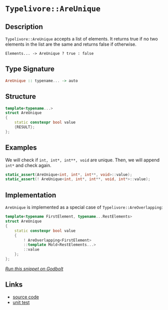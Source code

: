 <!-- Copyright 2024 Feng Mofan
SPDX-License-Identifier: Apache-2.0 -->

# `Typelivore::AreUnique`

## Description

`Typelivore::AreUnique` accepts a list of elements. It returns true if no two elements in the list are the same and returns false if otherwise.

<pre><code>Elements... -> AreUnique ? true : false</code></pre>

## Type Signature

```Haskell
AreUnique :: typename... -> auto
```

## Structure

```C++
template<typename...>
struct AreUnique
{
    static constexpr bool value 
    {RESULT};
};
```

## Examples

We will check if `int, int*, int**, void` are unique. Then, we will append `int*` and check again.

```C++
static_assert(AreUnique<int, int*, int**, void>::value);
static_assert(! AreUnique<int, int*, int**, void, int*>::value);
```

## Implementation

`AreUnique` is implemented as a special case of `Typelivore::AreOverlapping`:

```C++
template<typename FirstElement, typename...RestElements>
struct AreUnique
{
    static constexpr bool value 
    {
        ! AreOverlapping<FirstElement>
        ::template Mold<RestElements...>
        ::value
    };
};
```

[*Run this snippet on Godbolt*](https://godbolt.org/#z:OYLghAFBqd5QCxAYwPYBMCmBRdBLAF1QCcAaPECAMzwBtMA7AQwFtMQByARg9KtQYEAysib0QXACx8BBAKoBnTAAUAHpwAMvAFYTStJg1DIApACYAQuYukl9ZATwDKjdAGFUtAK4sGIAMykrgAyeAyYAHI%2BAEaYxCAAbAAcpAAOqAqETgwe3r4BaRlZAqHhUSyx8cm2mPaOAkIETMQEuT5%2BgXaYDtmNzQSlkTFxiSkKTS1t%2BZ0TA2FDFSPJAJS2qF7EyOwc5v5hyN5YANQm/m5ejrSEAJ6n2CYaAIK7%2B4eYJ2cE16mYAPoExCYhAUdwezzMewYBy8x1ObmQ43QWCooKeYIImBYqQMGLhXx%2BzDYADoSajHuNiF4HEc3ExUgovPRTlY0U8MVicZg8d9GKxMCSiQBJBgKH4OTDobD0NiCEH%2Be5PClUghHR7ETAAeQAbnEDKlUmFgGCQEdUl5oldkEdESAQPi/ngsIIbnDhaLuhjJdLGAQ5dgBWCTAB2FmPI7h60A5VHAAimCadDBEZOIaTyYj7OxTFxnx5hP5pPlafTkcp1OUxFQRAAsp50MX08GLEcvJkjEd7R8Y0ctahHcyUzHmQ3g0P/KGwQB6SdHABK3Q2mR1R0amFSIAbmc53IJfKObrFjiMUsxPtIHbzfIF8/GJ5lvrJyaV5crNbrI9TTxL4enJwSGjjBNaBMf8jgAdzoWhI1QVIjnVZBF2yc8mGQBA8EwLVDWtBASAIABaZA8E2LxCCJBtk1bLDO1ObsbRQAR8HqZhgK/b84XI786LwBRfmiJglF%2BVAUTOOj7V%2BR0fRdM4Dw9Q07x9O5SDVTUdWIPUDSMO5bS1MQvEwc8OJLQCgVoAzWO/CNlO1XU6Q0o1pJFQ8JXk2UBXPGSemPb1BEfNj5Vte0AsxLMMSOCsq1QWtaHrM4bwIFzfQDfy7R5YdWTDTimkcK00BFDFVFSYgjmiVBPB7XT3ibLieIUPlfi1Hd9J7PsYvuIMx1DZNRzS54nl/Cx%2BPeVd103YLt1zXc2H3RzZK808fKLczS2jcK32i10Zs84AEt88Mm0Mls22AC8fi7SN0FtXLGOyMQDvYpaLOq3jBsE4S3FEnlxKdRwvg290tp2%2BVzys1T1MNLSQB07wmoO5Ne0dUhYYjWl6UZLkHP%2Bz0EoUNzpsxuTvIIXbG2S%2B0eosg7xmzPAcoEcZMAKoqSrKqG9JTCwGCrc7bW435arYerGvPeHWu68cPw6wMlq3bN0bce18wFbHico9sovQM7Vsi98zmxpL7nF9LkxlnN5cvYkSWVxaMvDVXjvV/5NdfbX1t1wmccLbAAtSw2bZOaWxtlxrFct93iap7Kjly%2BnGeK0qoIdrV/b9ptOZVJ7%2Bb%2BBqJt5KatfVuE9c972fmFlrQXa4dfbFic2UD02Fb3AAxIjb0J89G4tok4qthVySjallLkBg8AARz0wNPz9iOaajun8sKuOWYq5OuqniywDAVV1WstTbPBs4W%2BINv5qJ62LKCjlZaOAvYswE/7w9sjz%2B/bSKolnqa6lx5JwAKn/gBgDJxTgAQAFWwEIUBADgF9UAXA3%2BMDergkhNCWEZxcpbFSA%2Ba2YIZ7IF%2BPxJQLQIBDxHuPOWYQCDnkob/ahgh/5l37MlVmmBlg9TwQQhQRCCAQE3tvTAw8x4TzOJQuhBBaFHBoRIkWYjf4QxYWw8cHBVi0E4AAVl4H4DgWhSCoE4G4aw1hrTrE2JVCEPBSAEE0Mo1YABrRI/giRJCSEGDQCQ1EaA0P4MwSQzAAE4/H6E4JIXgLAJCeNIFonReiOC8AUCADQljrGrDgLAGAiAQDrAIGaKhFAIBoCxHQOIEQ%2BScFUEkBIeEEiSCOMAZAVopBEjMLwCUhASCOj0PwQQIgxDsCkDIQQigVDqG0ToPQYFATrm4MooJHANGROsbozgGoLg5KOEJI45TKnVNqfUo4jSzBHAgB4Qp9Aiq7C4MsXgVjRkpKQAUg0ZzyCUAeUU%2BIwApBmD4HQDEx9KDREWdEMIzRricAsUC5gxBrgamiNoD0YLeAFPvBqBgtBQWjNIFgaIXhgC0loLQeJ0zMWYkMMAcQGL8DwUcDqQlOiGYLgxAi8gghaiLKuNEQEUKPBYEWQCPAYSiWqRKkoOMLBSVXCMMkvgBhgAKAAGroTAhqAkTKunCFEOIfpaqhlqEWboLg%2BhSUoEMZYfQeBojxMgKsGCTFCV4URDRUwlhrBmGiapYgElLUQFWF0HozgICuCmH4A1IR5jlEqHodImQmJBsjUUJigxw0jANb6pifRJieHaHoVNvRZiJuGPEFNsxY1Fv6PmxYhafUmK2BIFR6jNGLJiZsipVSal1IaZIJpRzcBtPOeYq5STbmrAQJgJgWB4jetIPYyQji/H%2BCDJIDQkgzCSH/BoNRCRAmqI4CE0gYT/BcCJAkLgyQ/FJBPWoyQXA1FzoSAsjFMS4kJMHVoFJ6SIBICyTk55%2BTUCnOKaUjgzQWBaiDHhJgUcDDti4H4okh66WMXaRdA1aqemaukNqpQuqMW6C%2BRMukCK61zIbQ%2B5ZqyLjrKoEcYDoHwOQdJfs2D8GjknMeXEE4EIzADpua%2B0gH76L/rIHk15ZyQA0bAwcUlMGuCJJoLQX58SIAAoxRCkFTLVNQphXChwTKkU%2BhRWixZWKcV4oJUyrAYqjDkp0ZS2SNLFn0oQoyollDWUYvZZy643Ltg6L5QKixQqMiYFFeKw0UqqAyvlYq5VjBVWyDQ30jDsgdUjJ0bhw1kqnVWFNeyr11qsHZDtQ6/wMYssurdXED1WA8s1DqNkFwDB3CZvyCGxr5aI0GqjcUHIzXg2FGjdkdrybauyQaMW3r2baijYYOmuYZQC3ZvG3kPrVMWhDcrWsDYNbLmzPmVE3gTbxN0ck9BpjRINDdsQ32g93HknDtHeOygRHd37tg0uoMN6gxBn8Mu1dV773RM4E%2BxJPGZmpIyV%2Bi4P6RMAbYJwYDOyWAKC1FaLUMGiScnGC0q7HSUPxY1YlgZ8gsOpbGYEfDUyeBEb242sj2SKMbIRzUpHKOezo8xyqY5f62PXf8Ld25fH7nc7edD4XomUf6nqjB34HOCHEBYNU758m4iKeUzojT6LwXAs07C%2BFRK9OCAM%2BimzmBsW4rEGZolFnxU%2Bd4LZno9mMWOYuNsCxrnt06I8yC7zvKPX%2Bd4IFkVJKrNhYFxFpgsqFWYCVSqolqGCcSCS4MkneqChQeMCamwuX4D5dtZwScNoyuWFdQd91nqc8jb9X4ANjWS1BDa2GhbnX43ZDr11hNjeK2Tbq2N/odec297W53jrtgltZtLUP%2BbXedsKGrX06nJHAccGo/LxHyPUfs9luMS7vaOM3euXd0gI6x0jEndul7IB/FEn8P4NRHir2eJv0Gao%2B2lmxNsM%2B0Hyw7EBASHBrg/iP2ASCQQYXAriBq26/gi%2BB2QOL6NisyzSAOMB7%2BX%2BqwqkmQzgkgQAA%3D)

## Links

- [source code](../../../../conceptrodon/descend/descend/typelivore/are_unique.hpp)
- [unit test](../../../../tests/unit/typelivore/are_unique.test.hpp)
